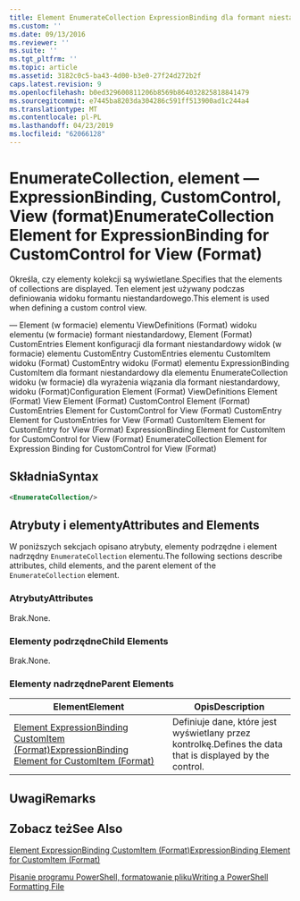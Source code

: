 ```yaml
---
title: Element EnumerateCollection ExpressionBinding dla formant niestandardowy dla widoku (Format) | Dokumentacja firmy Microsoft
ms.custom: ''
ms.date: 09/13/2016
ms.reviewer: ''
ms.suite: ''
ms.tgt_pltfrm: ''
ms.topic: article
ms.assetid: 3182c0c5-ba43-4d00-b3e0-27f24d272b2f
caps.latest.revision: 9
ms.openlocfilehash: b0ed329600811206b8569b864032825818841479
ms.sourcegitcommit: e7445ba8203da304286c591ff513900ad1c244a4
ms.translationtype: MT
ms.contentlocale: pl-PL
ms.lasthandoff: 04/23/2019
ms.locfileid: "62066128"
---
```

# <a name="enumeratecollection-element-for-expressionbinding-for-customcontrol-for-view-format"></a><span data-ttu-id="027ef-102">EnumerateCollection, element — ExpressionBinding, CustomControl, View (format)</span><span class="sxs-lookup"><span data-stu-id="027ef-102">EnumerateCollection Element for ExpressionBinding for CustomControl for View (Format)</span></span>

<span data-ttu-id="027ef-103">Określa, czy elementy kolekcji są wyświetlane.</span><span class="sxs-lookup"><span data-stu-id="027ef-103">Specifies that the elements of collections are displayed.</span></span> <span data-ttu-id="027ef-104">Ten element jest używany podczas definiowania widoku formantu niestandardowego.</span><span class="sxs-lookup"><span data-stu-id="027ef-104">This element is used when defining a custom control view.</span></span>

<span data-ttu-id="027ef-105">— Element (w formacie) elementu ViewDefinitions (Format) widoku elementu (w formacie) formant niestandardowy, Element (Format) CustomEntries Element konfiguracji dla formant niestandardowy widok (w formacie) elementu CustomEntry CustomEntries elementu CustomItem widoku (Format) CustomEntry widoku (Format) elementu ExpressionBinding CustomItem dla formant niestandardowy dla elementu EnumerateCollection widoku (w formacie) dla wyrażenia wiązania dla formant niestandardowy, widoku (Format)</span><span class="sxs-lookup"><span data-stu-id="027ef-105">Configuration Element (Format) ViewDefinitions Element (Format) View Element (Format) CustomControl Element (Format) CustomEntries Element for CustomControl for View (Format) CustomEntry Element for CustomEntries for View (Format) CustomItem Element for CustomEntry for View (Format) ExpressionBinding Element for CustomItem for CustomControl for View (Format) EnumerateCollection Element for Expression Binding for CustomControl for View (Format)</span></span>

## <a name="syntax"></a><span data-ttu-id="027ef-106">Składnia</span><span class="sxs-lookup"><span data-stu-id="027ef-106">Syntax</span></span>

```xml
<EnumerateCollection/>
```

## <a name="attributes-and-elements"></a><span data-ttu-id="027ef-107">Atrybuty i elementy</span><span class="sxs-lookup"><span data-stu-id="027ef-107">Attributes and Elements</span></span>

<span data-ttu-id="027ef-108">W poniższych sekcjach opisano atrybuty, elementy podrzędne i element nadrzędny `EnumerateCollection` elementu.</span><span class="sxs-lookup"><span data-stu-id="027ef-108">The following sections describe attributes, child elements, and the parent element of the `EnumerateCollection` element.</span></span>

### <a name="attributes"></a><span data-ttu-id="027ef-109">Atrybuty</span><span class="sxs-lookup"><span data-stu-id="027ef-109">Attributes</span></span>

<span data-ttu-id="027ef-110">Brak.</span><span class="sxs-lookup"><span data-stu-id="027ef-110">None.</span></span>

### <a name="child-elements"></a><span data-ttu-id="027ef-111">Elementy podrzędne</span><span class="sxs-lookup"><span data-stu-id="027ef-111">Child Elements</span></span>

<span data-ttu-id="027ef-112">Brak.</span><span class="sxs-lookup"><span data-stu-id="027ef-112">None.</span></span>

### <a name="parent-elements"></a><span data-ttu-id="027ef-113">Elementy nadrzędne</span><span class="sxs-lookup"><span data-stu-id="027ef-113">Parent Elements</span></span>

|<span data-ttu-id="027ef-114">Element</span><span class="sxs-lookup"><span data-stu-id="027ef-114">Element</span></span>|<span data-ttu-id="027ef-115">Opis</span><span class="sxs-lookup"><span data-stu-id="027ef-115">Description</span></span>|
|-------------|-----------------|
|[<span data-ttu-id="027ef-116">Element ExpressionBinding CustomItem (Format)</span><span class="sxs-lookup"><span data-stu-id="027ef-116">ExpressionBinding Element for CustomItem (Format)</span></span>](./expressionbinding-element-for-customitem-for-controls-for-configuration-format.md)|<span data-ttu-id="027ef-117">Definiuje dane, które jest wyświetlany przez kontrolkę.</span><span class="sxs-lookup"><span data-stu-id="027ef-117">Defines the data that is displayed by the control.</span></span>|

## <a name="remarks"></a><span data-ttu-id="027ef-118">Uwagi</span><span class="sxs-lookup"><span data-stu-id="027ef-118">Remarks</span></span>

## <a name="see-also"></a><span data-ttu-id="027ef-119">Zobacz też</span><span class="sxs-lookup"><span data-stu-id="027ef-119">See Also</span></span>

[<span data-ttu-id="027ef-120">Element ExpressionBinding CustomItem (Format)</span><span class="sxs-lookup"><span data-stu-id="027ef-120">ExpressionBinding Element for CustomItem (Format)</span></span>](./expressionbinding-element-for-customitem-for-controls-for-configuration-format.md)

[<span data-ttu-id="027ef-121">Pisanie programu PowerShell, formatowanie pliku</span><span class="sxs-lookup"><span data-stu-id="027ef-121">Writing a PowerShell Formatting File</span></span>](./writing-a-powershell-formatting-file.md)
